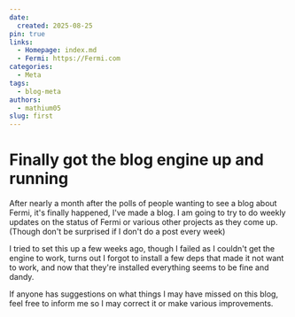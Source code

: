 ```yaml
---
date:
  created: 2025-08-25
pin: true
links:
  - Homepage: index.md
  - Fermi: https://Fermi.com
categories:
  - Meta
tags:
  - blog-meta
authors:
  - mathium05
slug: first
---
```


# Finally got the blog engine up and running

After nearly a month after the polls of people wanting to see a blog about Fermi, it's finally happened, I've made a blog. I am going to try to do weekly updates on the status of Fermi or various other projects as they come up. (Though don't be surprised if I don't do a post every week)
<!-- more -->

I tried to set this up a few weeks ago, though I failed as I couldn't get the engine to work, turns out I forgot to install a few deps that made it not want to work, and now that they're installed everything seems to be fine and dandy.

If anyone has suggestions on what things I may have missed on this blog, feel free to inform me so I may correct it or make various improvements.
